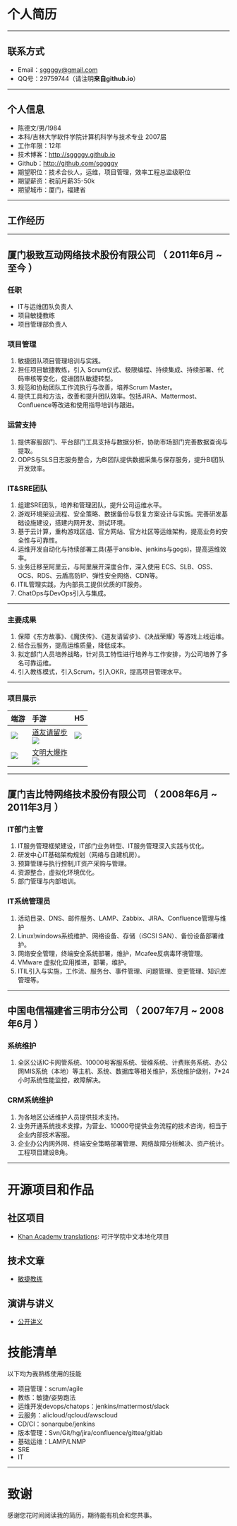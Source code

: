 # 个人简历

---

## 联系方式

- Email：[sggggy@gmail.com](mailto:sggggy@gmail.com)
- QQ号：29759744（请注明**来自github.io**）

---

## 个人信息

 - 陈德文/男/1984 
 - 本科/吉林大学软件学院计算机科学与技术专业 2007届
 - 工作年限：12年
 - 技术博客：http://sggggy.github.io
 - Github：http://github.com/sggggy
 - 期望职位：技术合伙人，运维，项目管理，效率工程总监级职位
 - 期望薪资：税前月薪35-50k
 - 期望城市：厦门，福建省

---

## 工作经历

---

## 厦门极致互动网络技术股份有限公司 （ 2011年6月 ~ 至今 ）

### 任职
* IT与运维团队负责人
* 项目敏捷教练
* 项目管理部负责人

### 项目管理

1. 敏捷团队项目管理培训与实践。
2. 担任项目敏捷教练，引入 Scrum仪式、极限编程、持续集成、持续部署、代码审核等变化，促进团队敏捷转型。
3. 规范和协助团队工作流执行与改善，培养Scrum Master。
4. 提供工具和方法，改善和提升团队效率。包括JIRA、Mattermost、Confluence等改进和使用指导培训与跟进。

### 运营支持 

1. 提供客服部门、平台部门工具支持与数据分析，协助市场部门完善数据查询与提取。
2. ODPS与SLS日志服务整合，为BI团队提供数据采集与保存服务，提升BI团队开发效率。

### IT&SRE团队

1. 组建SRE团队，培养和管理团队，提升公司运维水平。
2. 游戏环境架设流程、安全策略、数据备份与恢复方案设计与实施。完善研发基础设施建设，搭建内网开发、测试环境。
3. 基于云计算，重构游戏区组、官方网站、官方社区等运维架构，提高业务的安全性与可靠性。
4. 运维开发自动化与持续部署工具(基于ansible、jenkins与gogs)，提高运维效率。
5. 业务迁移至阿里云，与阿里展开深度合作，深入使用 ECS、SLB、OSS、OCS、RDS、云盾高防IP、弹性安全网络、CDN等。
6. ITIL管理实践，为内部员工提供优质的IT服务。
7. ChatOps与DevOps引入与集成。

---

### 主要成果

1. 保障《东方故事》、《魔侠传》、《道友请留步》、《决战荣耀》等游戏上线运维。
2. 结合云服务，提高运维质量，降低成本。
3. 拟定部门人员培养战略，针对员工特性进行培养与工作安排，为公司培养了多名可靠运维。
4. 引入教练模式，引入Scrum，引入OKR，提高项目管理水平。

---

### 项目展示

|端游|手游|H5|
|:-|:-|:-|
|![](https://sggggy.github.io/images/games-ws.png)|[道友请留步](https://itunes.apple.com/cn/app/id874173594)<br />![](https://sggggy.github.io/images/p22.png)|![](https://sggggy.github.io/images/games-jzmy.png)|
|![](https://sggggy.github.io/images/games-mx.png)|[文明大爆炸](https://itunes.apple.com/cn/app/id1399526309)<br />![](https://sggggy.github.io/images/p29.png)||

---

## 厦门吉比特网络技术股份有限公司 （ 2008年6月 ~ 2011年3月 ）

### IT部门主管

1. IT服务管理框架建设，IT部门业务转型、IT服务管理深入实践与优化。
2. 研发中心IT基础架构规划（网络与自建机房）。 
3. 预算管理与执行控制,IT资产采购与管理。 
4. 资源整合，虚拟化环境优化。
5. 部门管理与内部培训。

### IT系统管理员

1. 活动目录、DNS、邮件服务、LAMP、Zabbix、JIRA、Confluence管理与维护 
2. Linux\windows系统维护、网络设备、存储（iSCSI SAN）、备份设备部署维护。
3. 网络安全管理，终端安全系统部署，维护，Mcafee反病毒环境管理。
4. VMware 虚拟化应用推进，部署，维护。
5. ITIL引入与实施，工作流、服务台、事件管理、问题管理、变更管理、知识库管理等。

---

## 中国电信福建省三明市分公司 （ 2007年7月 ~ 2008年6月 ）

### 系统维护

1. 全区公话IC卡网管系统、10000号客服系统、营维系统、计费账务系统、办公网MIS系统（本地）等主机、系统、数据库等相关维护，系统维护级别，7*24小时系统性能监控，故障解决。 

### CRM系统维护 

1. 为各地区公话维护人员提供技术支持。
2. 业务开通系统技术支撑，为营业、10000号提供业务流程的技术咨询，相当于企业内部技术客服。
3. 企业办公内网外网、终端安全策略部署管理、网络故障分析解决、资产统计。工程项目建设B角。

---

# 开源项目和作品

## 社区项目
 - [Khan Academy translations](https://crowdin.com/profile/sggggy): 可汗学院中文本地化项目

## 技术文章

- [敏捷教练](https://www.jianshu.com/nb/29718067)

## 演讲与讲义

- [公开讲义](https://www.slideshare.net/sggggy)

# 技能清单

以下均为我熟练使用的技能

- 项目管理：scrum/agile
- 教练：敏捷/姿势跑法
- 运维开发devops/chatops：jenkins/mattermost/slack
- 云服务：alicloud/qcloud/awscloud
- CD/CI：sonarqube/jenkins
- 版本管理：Svn/Git/hg/jira/confluence/gittea/gitlab
- 基础运维：LAMP/LNMP
- SRE
- IT

---

# 致谢
感谢您花时间阅读我的简历，期待能有机会和您共事。
